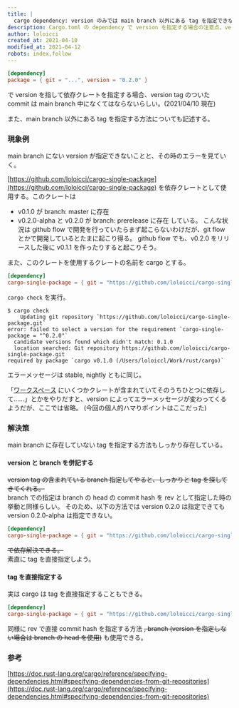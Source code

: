 ```yaml
---
title: |
  cargo dependency: version のみでは main branch 以外にある tag を指定できない
description: Cargo.toml の dependency で version を指定する場合の注意点。version が指す tag が main branch にない場合には指定できない。また、その解決策について。
author: loloicci
created_at: 2021-04-10
modified_at: 2021-04-12
robots: index,follow
---
```


```Cargo.toml
[dependency]
package = { git = "...", version = "0.2.0" }
```

で version を指して依存クレートを指定する場合、version tag のついた commit は main branch 中になくてはならないらしい。(2021/04/10 現在)

また、main branch 以外にある tag を指定する方法についても記述する。

### 現象例
main branch にない version が指定できないことと、その時のエラーを見ていく。

[https://github.com/loloicci/cargo-single-package](https://github.com/loloicci/cargo-single-package) を依存クレートとして使用する。このクレートは
- v0.1.0 が branch: master に存在
- v0.2.0-alpha と v0.2.0 が branch: prerelease に存在
している。
こんな状況は github flow で開発を行っていたらまず起こらないわけだが、git flow とかで開発しているとたまに起こり得る。
github flow でも、v0.2.0 をリリースした後に v0.1.1 を作ったりすると起こりそう。

また、このクレートを使用するクレートの名前を cargo とする。

```Cargo.toml
[dependency]
cargo-single-package = { git = "https://github.com/loloicci/cargo-single-package", version = "0.2.0" }
```

`cargo check` を実行。

```shell
$ cargo check
    Updating git repository `https://github.com/loloicci/cargo-single-package.git`
error: failed to select a version for the requirement `cargo-single-package = "^0.2.0"` 
  candidate versions found which didn't match: 0.1.0
  location searched: Git repository https://github.com/loloicci/cargo-single-package.git
required by package `cargo v0.1.0 (/Users/loloiccl/Work/rust/cargo)`
```

エラーメッセージは stable, nightly ともに同じ。

「[ワークスペース](https://doc.rust-jp.rs/book-ja/ch14-03-cargo-workspaces.html) にいくつかクレートが含まれていてそのうちひとつに依存して……」とかをやりだすと、version によってエラーメッセージが変わってくるようだが、ここでは省略。
(今回の個人的ハマりポイントはここだった)

### 解決策
main branch に存在していない tag を指定する方法もしっかり存在している。

#### version と branch を併記する
~~version tag の含まれている branch 指定してやると、しっかりと tag を探してきてくれる。~~  
branch での指定は branch の head の commit hash を rev として指定した時の挙動と同様らしい。
そのため、以下の方法では version 0.2.0 は指定できても version 0.2.0-alpha は指定できない。

```Cargo.toml
[dependency]
cargo-single-package = { git = "https://github.com/loloicci/cargo-single-package", version = "0.2.0", branch = "prerelease" }
```

~~で依存解決できる。~~  
素直に tag を直接指定しよう。

#### tag を直接指定する
実は cargo は tag を直接指定することもできる。

```Cargo.toml
[dependency]
cargo-single-package = { git = "https://github.com/loloicci/cargo-single-package", tag = "v0.2.0" }
```

同様に rev で直接 commit hash を指定する方法 ~~, branch (version を指定しない場合は branch の head を使用)~~ も使用できる。

### 参考
[https://doc.rust-lang.org/cargo/reference/specifying-dependencies.html#specifying-dependencies-from-git-repositories](https://doc.rust-lang.org/cargo/reference/specifying-dependencies.html#specifying-dependencies-from-git-repositories)
